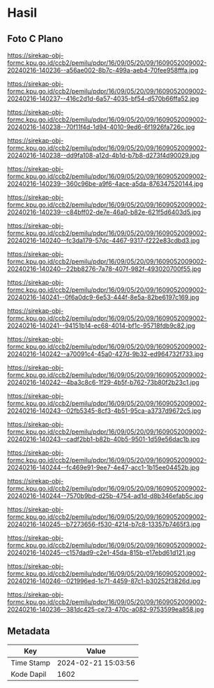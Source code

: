 # Hasil

## Foto C Plano

https://sirekap-obj-formc.kpu.go.id/ccb2/pemilu/pdpr/16/09/05/20/09/1609052009002-20240216-140236--a56ae002-8b7c-499a-aeb4-70fee958fffa.jpg

https://sirekap-obj-formc.kpu.go.id/ccb2/pemilu/pdpr/16/09/05/20/09/1609052009002-20240216-140237--416c2d1d-6a57-4035-bf54-d570b66ffa52.jpg

https://sirekap-obj-formc.kpu.go.id/ccb2/pemilu/pdpr/16/09/05/20/09/1609052009002-20240216-140238--70f11f4d-1d94-4010-9ed6-6f1926fa726c.jpg

https://sirekap-obj-formc.kpu.go.id/ccb2/pemilu/pdpr/16/09/05/20/09/1609052009002-20240216-140238--dd9fa108-a12d-4b1d-b7b8-d273f4d90029.jpg

https://sirekap-obj-formc.kpu.go.id/ccb2/pemilu/pdpr/16/09/05/20/09/1609052009002-20240216-140239--360c96be-a9f6-4ace-a5da-876347520144.jpg

https://sirekap-obj-formc.kpu.go.id/ccb2/pemilu/pdpr/16/09/05/20/09/1609052009002-20240216-140239--c84bff02-de7e-46a0-b82e-621f5d6403d5.jpg

https://sirekap-obj-formc.kpu.go.id/ccb2/pemilu/pdpr/16/09/05/20/09/1609052009002-20240216-140240--fc3da179-57dc-4467-9317-f222e83cdbd3.jpg

https://sirekap-obj-formc.kpu.go.id/ccb2/pemilu/pdpr/16/09/05/20/09/1609052009002-20240216-140240--22bb8276-7a78-407f-982f-493020700f55.jpg

https://sirekap-obj-formc.kpu.go.id/ccb2/pemilu/pdpr/16/09/05/20/09/1609052009002-20240216-140241--0f6a0dc9-6e53-444f-8e5a-82be6197c169.jpg

https://sirekap-obj-formc.kpu.go.id/ccb2/pemilu/pdpr/16/09/05/20/09/1609052009002-20240216-140241--94151b14-ec68-4014-bf1c-95718fdb9c82.jpg

https://sirekap-obj-formc.kpu.go.id/ccb2/pemilu/pdpr/16/09/05/20/09/1609052009002-20240216-140242--a70091c4-45a0-427d-9b32-ed964732f733.jpg

https://sirekap-obj-formc.kpu.go.id/ccb2/pemilu/pdpr/16/09/05/20/09/1609052009002-20240216-140242--4ba3c8c6-1f29-4b5f-b762-73b80f2b23c1.jpg

https://sirekap-obj-formc.kpu.go.id/ccb2/pemilu/pdpr/16/09/05/20/09/1609052009002-20240216-140243--02fb5345-8cf3-4b51-95ca-a3737d9672c5.jpg

https://sirekap-obj-formc.kpu.go.id/ccb2/pemilu/pdpr/16/09/05/20/09/1609052009002-20240216-140243--cadf2bb1-b82b-40b5-9501-1d59e56dac1b.jpg

https://sirekap-obj-formc.kpu.go.id/ccb2/pemilu/pdpr/16/09/05/20/09/1609052009002-20240216-140244--fc469e91-9ee7-4e47-acc1-1b15ee04452b.jpg

https://sirekap-obj-formc.kpu.go.id/ccb2/pemilu/pdpr/16/09/05/20/09/1609052009002-20240216-140244--7570b9bd-d25b-4754-ad1d-d8b346efab5c.jpg

https://sirekap-obj-formc.kpu.go.id/ccb2/pemilu/pdpr/16/09/05/20/09/1609052009002-20240216-140245--b7273656-f530-4214-b7c8-13357b7465f3.jpg

https://sirekap-obj-formc.kpu.go.id/ccb2/pemilu/pdpr/16/09/05/20/09/1609052009002-20240216-140245--c157dad9-c2e1-45da-815b-e17ebd61d121.jpg

https://sirekap-obj-formc.kpu.go.id/ccb2/pemilu/pdpr/16/09/05/20/09/1609052009002-20240216-140246--021996ed-1c71-4459-87c1-b30252f3826d.jpg

https://sirekap-obj-formc.kpu.go.id/ccb2/pemilu/pdpr/16/09/05/20/09/1609052009002-20240216-140236--381dc425-ce73-470c-a082-9753599ea858.jpg


## Metadata

| Key        | Value               |
| ---------- | ------------------- |
| Time Stamp | 2024-02-21 15:03:56 |
| Kode Dapil | 1602                |



